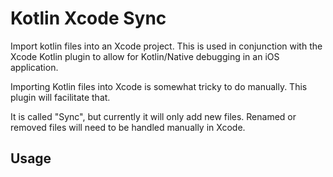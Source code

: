 # Kotlin Xcode Sync

Import kotlin files into an Xcode project. This is used in conjunction with the Xcode 
Kotlin plugin to allow for Kotlin/Native debugging in an iOS application.

Importing Kotlin files into Xcode is somewhat tricky to do manually. This plugin will facilitate
that.

It is called "Sync", but currently it will only add new files. Renamed or removed files will
need to be handled manually in Xcode.

## Usage

